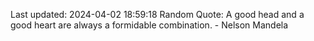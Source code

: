 Last updated: 2024-04-02 18:59:18
Random Quote: A good head and a good heart are always a formidable combination. - Nelson Mandela
